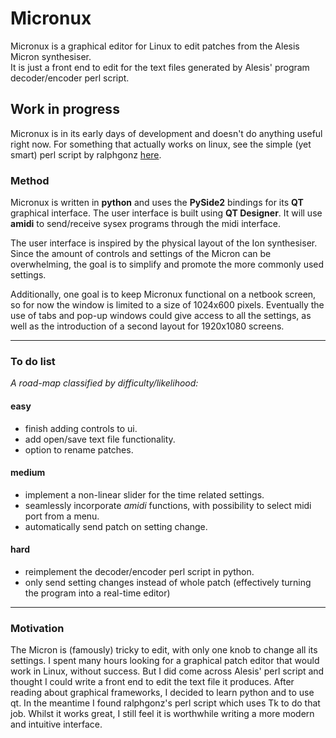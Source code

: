 # Micronux

Micronux is a graphical editor for Linux to edit patches from the Alesis Micron synthesiser.  
It is just a front end to edit for the text files generated by Alesis' program decoder/encoder perl script. 

## Work in progress

Micronux is in its early days of development and doesn't do anything useful right now. For something that actually works on linux, see the simple (yet smart) perl script by ralphgonz [here](https://sites.google.com/site/ralphgonz/music-micron).

### Method

Micronux is written in **python** and uses the **PySide2** bindings for its **QT** graphical interface. The user interface is built using **QT Designer**. It will use **amidi** to send/receive sysex programs through the midi interface.

The user interface is inspired by the physical layout of the Ion synthesiser. Since the amount of controls and settings of the Micron can be overwhelming, the goal is to simplify and promote the more commonly used settings.

Additionally, one goal is to keep Micronux functional on a netbook screen, so for now the window is limited to a size of 1024x600 pixels. Eventually the use of tabs and pop-up windows could give access to all the settings, as well as the introduction of a second layout for 1920x1080 screens.

----

### To do list
*A road-map classified by difficulty/likelihood:*

#### easy

  - finish adding controls to ui.
  - add open/save text file functionality.
  - option to rename patches.

#### medium

  - implement a non-linear slider for the time related settings.
  - seamlessly incorporate *amidi* functions, with possibility to select midi port from a menu.
  - automatically send patch on setting change.

#### hard

  - reimplement the decoder/encoder perl script in python.
  - only send setting changes instead of whole patch (effectively turning the program into a real-time editor)

----

### Motivation

The Micron is (famously) tricky to edit, with only one knob to change all its settings. I spent many hours looking for a graphical patch editor that would work in Linux, without success. But I did come across Alesis' perl script and thought I could write a front end to edit the text file it produces. After reading about graphical frameworks, I decided to learn python and to use qt. In the meantime I found ralphgonz's perl script which uses Tk to do that job. Whilst it works great, I still feel it is worthwhile writing a more modern and intuitive interface.
